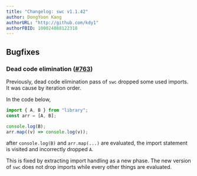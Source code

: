 ```yaml
---
title: "Changelog: swc v1.1.42"
author: DongYoon Kang
authorURL: "http://github.com/kdy1"
authorFBID: 100024888122318
---
```


## Bugfixes

### Dead code elimination ([#763](https://github.com/swc-project/swc/issues/763))

Previously, dead code elimination pass of `swc` dropped some used imports. It was cause by iteration order.

In the code below,

```js
import { A, B } from "library";
const arr = [A, B];

console.log(B);
arr.map((v) => console.log(v));
```

after `console.log(B)` and `arr.map(...)` are evaluated, the import statement is visited and incorrectly dropped `A`.

This is fixed by extracting import handling as a new phase. The new version of `swc` does not drop imports while every other things are evaluated.

